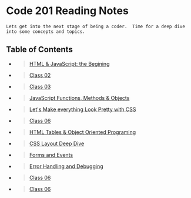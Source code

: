 # Code 201 Reading Notes

    Lets get into the next stage of being a coder.  Time for a deep dive into some concepts and topics.  

## Table of Contents

- > [HTML & JavaScript: the Begining](class-01.md)

- > [Class 02](class-02.md)

- > [Class 03](class-03.md)

- > [JavaScript Functions, Methods & Objects](class-04.md)

- > [Let's Make everything Look Pretty with CSS](class-05.md)

- > [Class 06](class-06.md)

- > [HTML Tables & Object Oriented Programing](class-07.md)

- > [CSS Layout Deep Dive](class-08.md)

- > [Forms and Events](class-09.md)

- > [Error Handling and Debugging](class-10.md)

- > [Class 06](class-06.md)

- > [Class 06](class-06.md)
